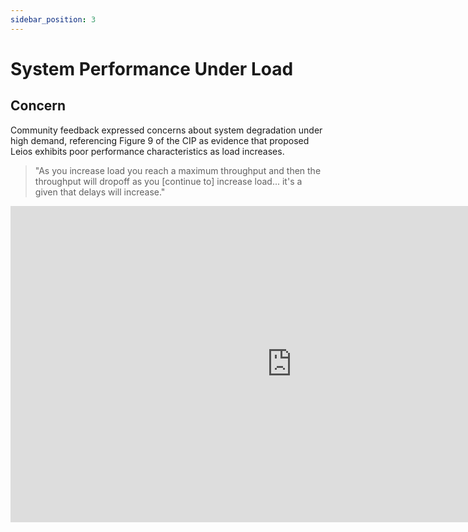 ```yaml
---
sidebar_position: 3
---
```


# System Performance Under Load

## Concern

Community feedback expressed concerns about system degradation under high demand, referencing Figure 9 of the CIP as evidence that proposed Leios exhibits poor performance characteristics as load increases.

> "As you increase load you reach a maximum throughput and then the throughput will dropoff as you [continue to] increase load... it's a given that delays will increase."

<div style={{display: 'flex', justifyContent: 'center', margin: '20px 0'}}>
  <iframe 
    width="900" 
    height="506" 
    src="https://www.youtube.com/embed/XPwDkHsGYO8?start=630&end=720" 
    title="Community Discussion on Leios Performance Under Load" 
    frameBorder="0" 
    allow="accelerometer; autoplay; clipboard-write; encrypted-media; gyroscope; picture-in-picture; web-share" 
    allowFullScreen
    style={{maxWidth: '100%', minHeight: '400px', aspectRatio: '16/9'}}
  />
</div>

## Analysis

The concern appears to stem from a misinterpretation of Figure 9 in the CIP specification. This figure represents a **limit analysis** used for parameter selection, not operational recommendations or expected system behavior.

### Purpose of Figure 9

Figure 9 from the [CIP specification](https://github.com/cardano-scaling/CIPs/blob/leios/CIP-0164/README.md#figure-9) demonstrates system behavior across a wide range of protocol parameters to identify optimal operating points.

<img 
  src="https://raw.githubusercontent.com/cardano-scaling/CIPs/leios/CIP-0164/images/reach-rb-tx.svg" 
  alt="Figure 9: Time for transaction to reach the ledger"
  style={{maxWidth: '100%', height: 'auto', display: 'block', margin: '20px auto'}}
/>

<div style={{textAlign: 'center'}}>
[*Figure 9: Time for transaction to reach the ledger*](https://github.com/cardano-scaling/CIPs/blob/leios/CIP-0164/README.md#figure-9)
</div>

The higher throughput scenarios showing increased latency represent **overcapacity conditions** that would not be used in practice. These data points serve to:

- Establish safe operational boundaries
- Guide protocol parameter selection
- Demonstrate system limits for research purposes

### Operational Parameter Selection

The proposed Leios protocol parameters are selected from the **efficient region** of the parameter space, specifically avoiding the degraded performance zones shown in Figure 9. The system is designed to operate well within capacity limits where performance remains stable.

### Transaction Lifecycle 

The apparent latency increase in Figure 9's higher throughput scenarios reflects a shift in transaction processing patterns rather than system degradation:

- **Lower throughput**: Mix of fast RB inclusion and slower EB inclusion
- **Higher throughput**: Predominantly EB inclusion (by design)
- **Overcapacity**: Transactions queue in mempool (same as current Praos behavior)

This represents normal queueing behavior during congestion, not a fundamental protocol flaw.

### Comparison with Current System

The current Praos system exhibits similar behavior under congestion:
- Mempool saturation causes increased transaction latency
- Throughput plateaus at maximum capacity
- Performance degrades when demand exceeds capacity

Proposed Leios maintains these same characteristics while providing significantly higher baseline throughput.

### Recent Simulation Improvements

Following community feedback, the research team conducted additional analysis to test the specific performance concerns raised. This investigation led to the discovery and resolution of a simulation bug that was artificially degrading performance metrics.

**Bug Discovery**: The Rust simulator was incorrectly including duplicate transactions in the ledger, which:
- Lowered effective throughput proportional to the redundancy
- Clogged the memory pool and slowed simulations
- Created misleading performance degradation patterns

**Resolution**: The bug was fixed in [sim-cli 1.3.1](https://github.com/input-output-hk/ouroboros-leios/releases/tag/sim-rs-1.3.1), and new simulations show that the protocol achieves its theoretical capacity more effectively than previously measured.

**Improved Results**: Updated simulations demonstrate that throughput properly plateaus at capacity limits rather than degrading, confirming that the protocol design meets its performance objectives under load.

## Conclusion

Figure 9 represents a comprehensive analysis of system limits used for parameter selection, not a prediction of operational performance. The proposed protocol parameters are specifically chosen to avoid the degraded performance regions, ensuring stable operation under normal and high-load conditions.

The recent discovery and correction of simulation bugs demonstrates the value of community feedback in improving both the protocol analysis and documentation. The corrected simulations show even better performance characteristics than originally reported.

---

**References**: [CIP Leios Specification - Figure 9](https://github.com/cardano-scaling/CIPs/blob/leios/CIP-0164/README.md#figure-9)
